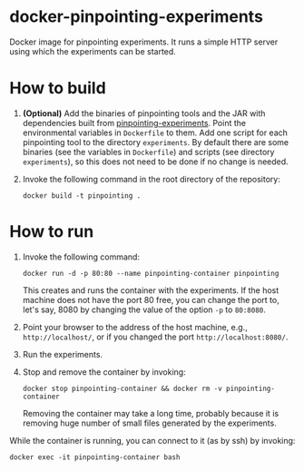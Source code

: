 


# docker-pinpointing-experiments

Docker image for pinpointing experiments.
It runs a simple HTTP server using which the experiments can be started.



# How to build

1. __(Optional)__ Add the binaries of pinpointing tools and
    the JAR with dependencies built from [pinpointing-experiments](https://github.com/liveontologies/pinpointing-experiments).
    Point the environmental variables in `Dockerfile` to them.
    Add one script for each pinpointing tool to the directory `experiments`.
    By default there are some binaries (see the variables in `Dockerfile`)
    and scripts (see directory `experiments`),
    so this does not need to be done if no change is needed.

1. Invoke the following command in the root directory of the repository:
    ```
    docker build -t pinpointing .
    ```



# How to run

1. Invoke the following command:
    ```
    docker run -d -p 80:80 --name pinpointing-container pinpointing
    ```
    This creates and runs the container with the experiments.
    If the host machine does not have the port 80 free,
    you can change the port to, let's say, 8080 by
    changing the value of the option `-p` to `80:8080`.

1. Point your browser to the address of the host machine,
    e.g., `http://localhost/`, or if you changed the port `http://localhost:8080/`.

1. Run the experiments.

1. Stop and remove the container by invoking:
    ```
    docker stop pinpointing-container && docker rm -v pinpointing-container
    ```
    Removing the container may take a long time, probably because it is
    removing huge number of small files generated by the experiments.

While the container is running, you can connect to it (as by ssh) by invoking:
```
docker exec -it pinpointing-container bash
```



